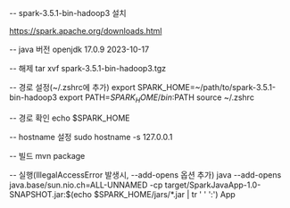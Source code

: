-- spark-3.5.1-bin-hadoop3 설치

https://spark.apache.org/downloads.html

-- java 버전
openjdk 17.0.9 2023-10-17

-- 해제
tar xvf spark-3.5.1-bin-hadoop3.tgz

-- 경로 설정(~/.zshrc에 추가)
export SPARK_HOME=~/path/to/spark-3.5.1-bin-hadoop3
export PATH=$SPARK_HOME/bin:$PATH
source ~/.zshrc

-- 경로 확인
echo $SPARK_HOME

-- hostname 설정
sudo hostname -s 127.0.0.1

-- 빌드
mvn package

-- 실행(IllegalAccessError 발생시, --add-opens 옵션 추가)
java --add-opens java.base/sun.nio.ch=ALL-UNNAMED -cp target/SparkJavaApp-1.0-SNAPSHOT.jar:$(echo $SPARK_HOME/jars/*.jar | tr ' ' ':') App
